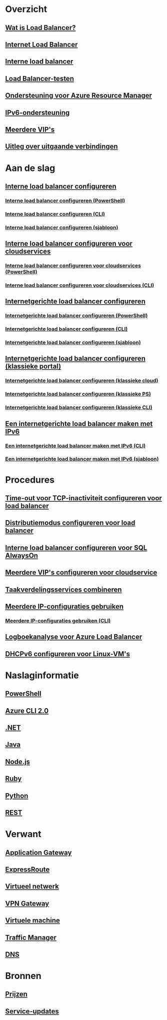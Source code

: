 # Overzicht
## [Wat is Load Balancer?](load-balancer-overview.md)
## [Internet Load Balancer](load-balancer-internet-overview.md)
## [Interne load balancer](load-balancer-internal-overview.md)
## [Load Balancer-testen](load-balancer-custom-probe-overview.md)
## [Ondersteuning voor Azure Resource Manager](load-balancer-arm.md)
## [IPv6-ondersteuning](load-balancer-ipv6-overview.md)
## [Meerdere VIP's](load-balancer-multivip-overview.md)
## [Uitleg over uitgaande verbindingen](load-balancer-outbound-connections.md)

# Aan de slag

## [Interne load balancer configureren](load-balancer-get-started-ilb-arm-portal.md)
### [Interne load balancer configureren (PowerShell)](load-balancer-get-started-ilb-arm-ps.md)
### [Interne load balancer configureren (CLI)](load-balancer-get-started-ilb-arm-cli.md)
### [Interne load balancer configureren (sjabloon)](load-balancer-get-started-ilb-arm-template.md)

## [Interne load balancer configureren voor cloudservices](load-balancer-get-started-ilb-classic-cloud.md)
### [Interne load balancer configureren voor cloudservices (PowerShell)](load-balancer-get-started-ilb-classic-ps.md)
### [Interne load balancer configureren voor cloudservices (CLI)](load-balancer-get-started-ilb-classic-cli.md)

## [Internetgerichte load balancer configureren](load-balancer-get-started-internet-portal.md)
### [Internetgerichte load balancer configureren (PowerShell)](load-balancer-get-started-internet-arm-ps.md)
### [Internetgerichte load balancer configureren (CLI)](load-balancer-get-started-internet-arm-cli.md)
### [Internetgerichte load balancer configureren (sjabloon)](load-balancer-get-started-internet-arm-template.md)

## [Internetgerichte load balancer configureren (klassieke portal)](load-balancer-get-started-internet-classic-portal.md)
### [Internetgerichte load balancer configureren (klassieke cloud)](load-balancer-get-started-internet-classic-cloud.md)
### [Internetgerichte load balancer configureren (klassieke PS)](load-balancer-get-started-internet-classic-ps.md)
### [Internetgerichte load balancer configureren (klassieke CLI)](load-balancer-get-started-internet-classic-cli.md)

## [Een internetgerichte load balancer maken met IPv6](load-balancer-ipv6-internet-ps.md)
### [Een internetgerichte load balancer maken met IPv6 (CLI)](load-balancer-ipv6-internet-cli.md)
### [Een internetgerichte load balancer maken met IPv6 (sjabloon)](load-balancer-ipv6-internet-template.md)

# Procedures
## [Time-out voor TCP-inactiviteit configureren voor load balancer](load-balancer-tcp-idle-timeout.md)
## [Distributiemodus configureren voor load balancer](load-balancer-distribution-mode.md)
## [Interne load balancer configureren voor SQL AlwaysOn](load-balancer-configure-sqlao.md)
## [Meerdere VIP's configureren voor cloudservice](load-balancer-multivip.md)
## [Taakverdelingsservices combineren](../traffic-manager/traffic-manager-load-balancing-azure.md?toc=%2fazure%2fload-balancer%2ftoc.json)
## [Meerdere IP-configuraties gebruiken](load-balancer-multiple-ip.md)
### [Meerdere IP-configuraties gebruiken (CLI)](load-balancer-multiple-ip-cli.md)
## [Logboekanalyse voor Azure Load Balancer](load-balancer-monitor-log.md)
## [DHCPv6 configureren voor Linux-VM's](load-balancer-ipv6-for-linux.md)

# Naslaginformatie
## [PowerShell](/powershell/resourcemanager/azurerm.network/v3.1.0/azurerm.network)
## [Azure CLI 2.0](/cli/azure/network/lb)
## [.NET](/dotnet/api/microsoft.azure.management.network.models)
## [Java](/java/api/com.microsoft.azure.management.network)
## [Node.js](http://azure.github.io/azure-sdk-for-node/azure-arm-network/latest/LoadBalancers.html)
## [Ruby](http://www.rubydoc.info/gems/azure_mgmt_network/Azure/ARM/Network/LoadBalancers)
## [Python](http://azure-sdk-for-python.readthedocs.io/en/latest/ref/azure.mgmt.network.operations.html#azure.mgmt.network.operations.LoadBalancersOperations)
## [REST](https://msdn.microsoft.com/library/azure/mt163651.aspx)

# Verwant
## [Application Gateway](/azure/application-gateway/)
## [ExpressRoute](/azure/expressroute/)
## [Virtueel netwerk](/azure/virtual-network/)
## [VPN Gateway](/azure/vpn-gateway/)
## [Virtuele machine](/azure/virtual-machines/)
## [Traffic Manager](/azure/traffic-manager/)
## [DNS](/azure/dns/)

# Bronnen
## [Prijzen](https://azure.microsoft.com/pricing/details/load-balancer/)
## [Service-updates](https://azure.microsoft.com/updates/?product=load-balancer)
